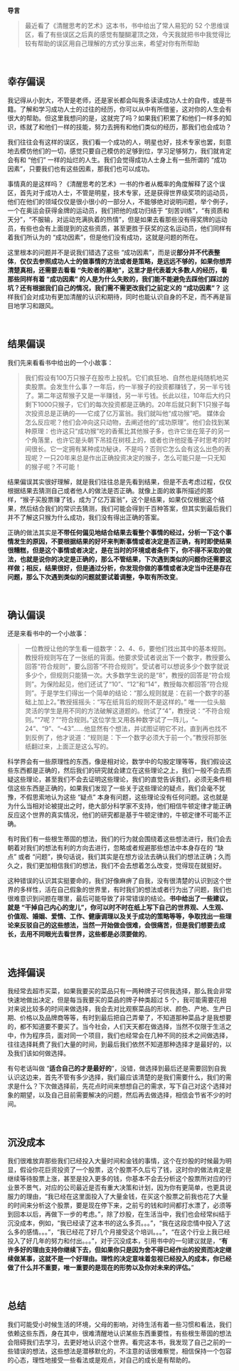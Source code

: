 **导言**
> 最近看了《清醒思考的艺术》这本书，书中给出了常人易犯的 52 个思维误区，看了有些误区之后真的感觉有醍醐灌顶之效，今天我就把书中我觉得比较有帮助的误区用自己理解的方式分享出来，希望对你有所帮助

<br>

## 幸存偏误
我记得从小到大，不管是老师，还是家长都会叫我多读读成功人士的自传，或是书籍。了解和学习成功人士的过往的经历，你可以从中有所借鉴，这对你的人生会有很大的帮助。但这里我想问的是，这就完了吗？如果我们积累了和他们一样多的知识，练就了和他们一样的技能，努力去拥有和他们类似的经历，那我们也会成功？

我们往往会有这样的误区，我们看一个成功的人，明星也好，技术专家也罢，刻意地去模仿他们的一切，感觉只要自己模仿的足够到位，学习足够努力，我们就肯定会有和 “他们” 一样的灿烂的人生。我们会觉得成功人士身上有一些所谓的 “成功因素”，只要我们也有这些因素，那我们也可以成功。

事情真的是这样吗？《清醒思考的艺术》一书的作者从概率的角度解释了这个误区，首先对于成功人士，不管是明星，技术专家，还是获得世界级奖项的运动员，他们在他们的领域仅仅是很小很小的一部分人，不能够绝对说明问题，举个例子，一个在奥运会获得金牌的运动员，我们把他的成功归结于 “刻苦训练”，“有资质和天分”，“不服输，对运动充满执着的热情”，但是如果去看那些没有得奖牌的运动员，有些也会有上面提到的这些资质，甚至更胜于获奖的这名运动员，他们同样有着我们所认为的 “成功因素”，但是他们没有成功，这就是问题的所在。

这里根本的问题并不是说我们错选了这些 “成功因素”，而是说**部分并不代表整体**，**仅仅去参照成功人士的做事情的方法或者是策略，是远远不够的，如果你想弄清楚真相，还需要去看看 “失败者的墓地”，这里才是代表着大多数人的经历，看那些同样有着 “成功因素” 的人是为什么失败的，我们能不能避免去踩他们踩过的坑？还有根据我们自己的情况，我们需不需更改我们之前定义的 “成功因素”？** 这样我们会对成功有更加清醒的认识和期待，同时也能认识自身的不足，而不再是盲目地学习和跟风。

<br>

## 结果偏误
我们先来看看书中给出的一个小故事：
>我们假设有100万只猴子在股市上投机。它们疯狂地、自然也是纯随机地买卖股票。会发生什么事？一年后，约一半猴子的投资都赚钱了，另一半亏钱了。第二年这帮猴子又是一半赚钱，另一半亏钱。长此以往，10年后大约只剩下1000只猴子，它们的每次投资都是正确的。20年后就只剩下1只猴子每次投资总是正确的——它成了亿万富翁。我们就叫他“成功猴”吧。
媒体会怎么反应呢？他们会冲向这只动物，去阐述他的“成功原理”。他们会找到某种原理：也许这只“成功猴”吃的香蕉比其他猴子多，也许它坐在笼子的另一个角落里，也许它是头朝下吊挂在树枝上的，或者也许他捉蚤子时思考的时间很长。它一定拥有某种成功秘诀，不是吗？否则它怎么会有这么出色的表现呢？一只20年来总是作出正确投资决定的猴子，怎么可能只是一只无知的猴子呢？不可能！

结果偏误其实很好理解，就是我们往往总是先看到结果，但是不去考虑过程，仅仅根据结果去猜测自己或者他人的做法是否正确。就像上面的故事所描述的那样，“猴子买股票赚了钱，成为了亿万富翁”，这个是结果，如果仅仅根据这个结果，然后结合我们的常识去猜测，我们可能会得到千百种答案，但其实到最后我们并不了解这只猴为什么成功，我们没有得出正确的答案。

正确的做法其实是**不带任何偏见地结合结果去看整个事情的经过，分析一下这个事情发生的原因，不要根据结果的好坏来判断事情或者决定是否正确，有时即使结果很糟糕，但是这个事情或者决定，是在当时的环境或者条件下，你不得不采取的做法，也就是说你的决定是正确的，那么不管结果，下次遇到类似的问题你还需要这样做；相反，结果很好，但是通过分析，你发现你做的事情或者决定当中还是存在问题，那么下次遇到类似的问题就要试着调整，争取有所改变**。

<br>

## 确认偏误
还是来看书中的一个小故事：
> 一位教授让他的学生看一组数字：2、4、6，要他们找出其中的基本规则。教授将规则写在了一张纸的背面。他要求受试者说出下一个数字，教授要么回答“符合规则”，要么回答“不符合规则”。受试者可以想说多少个数字就说多少个，但规则只能猜一次。大多数学生说的是“8”，教授的回答是“符合规则”。为保险起见，他们还试了“10”、“12”和“14”，教授每次都回答“符合规则”。于是学生们得出一个简单的结论：“那么规则就是：在前一个数字的基础上加上2。”教授摇摇头：“写在纸背后的规则不是这样的。”
唯一一位头脑灵活的学生是用不同的方法破解这道题的。他试了“4”，教授说：“不符合规则。”“7呢？”“符合规则。”这位学生又用各种数字试了一阵儿，“–24”、“9”、“–43”……他显然有个想法，并试图证明它不对。直到再也找不到反例了，他才说道：“规则是：下一个数字必须大于前一个。”教授将那张纸翻过来，上面正是这么写的。

科学界会有一些原理性的东西，像是相对论，数学中的勾股定理等等，我们假设这些东西都是正确的，然后我们的研究就会建立在这些理论之上，我们一般不会去质疑这些理论，甚至我们不会去证明这些理论，我们的直觉告诉我们，必须无条件相信这些东西是正确的，如果我们发现了一些关于这些理论的疑点，我们会毫不犹豫，不假思索地认为这些 “疑点” 本身有问题，这些理论没有任何问题。这也就是为什么当相对论被提出之时，绝大部分科学家不支持，他们相信牛顿定律才能正确反应这个世界的真实情况，他们的研究都是基于牛顿定律的，牛顿定律不可能不正确。

有时我们有一些根生蒂固的想法，我们的行为就会围绕着这些想法进行，我们会去朝着对我们的想法有利的方向去进行，忽略或者规避那些想法中本身存在的 “缺点” 或者 “问题”，换句话说，我们其实是在想方设法去确认我们的想法正确；久而久之，我们更加相信我们的想法，我们不会去想着怎么改变，觉得现在就挺好。

这种错误的认识其实挺要命的，我们好像麻痹了自我，没有很清楚的认识到这个世界的多样性，活在自己假象的世界里，有时我们的想法或者行为出了问题，我们也很难意识到问题在哪里，最后可能导致了非常错误的结论。**书中给出了一些建议，就是 “干掉自己内心的宠儿”，你可以时不时在纸上写下自己的世界观、人生观、价值观、婚姻、爱情、工作、健康调理以及关于成功的策略等等，争取找出一些理论来反驳自己的这些想法，当然一开始做会很难，会很痛苦，但是我们想要去成长，去用不同眼光去看世界，这些都是必须要做的**。

<br>

## 选择偏误
我经常去超市买菜，如果我要买的菜品只有一两种牌子可供我选择，那么我会非常快速地做出决定，但是每当我要买的菜品的牌子种类超过 5 个，我可能需要花相对来说比较多的时间来做选择，我会去对比观察菜品的形状、颜色、产地、生产日期、价格以及品牌商等等，有时到最后把自己弄晕了，不知道那种菜品才是我想要的，都不知道要不要买了。当今社会，人们天天都在做选择，当然不仅限于生活之中，作为程序员，面对同一个项目，我们也经常会在几种不同的技术之间做选择，往往选择耗费了我们大量的时间，到最后我们依然不知道那种选择才是最好的，以及我们该如何做选择。

有句老话叫做 “**适合自己的才是最好的**”，没错，做选择到最后还是需要回到自我认识这边来，首先不管有多少选择，我们最应该清楚的是我们需要什么，我们的需求是什么？下次做选择前，先花点时间来想想自己的需求，写下自己对这个选择对象的期望，以及自己目前需要解决的问题，然后再去做选择，相信会节省不少的时间。

<br>

## 沉没成本
我们很难放弃那些我们已经投入大量时间和金钱的事情，这个在炒股的时候最为明显，假设你花巨资投资了一个股票，这个股票不久后亏了钱，这时你的做法肯定是继续等待股票上涨，甚至是投入更多的钱，你基本不会去分析这个股票所对应的行业景不景气，对应的公司最近是否有重大决策和计划，因为你有更简单，也更具说服力的理由，“我已经在这里面投入了大量金钱，在买这个股票之前我也花了大量的时间来分析这个股票，要是现在停下来，之前亏的钱和时间都打水漂了，必须等到回本以后，再做下一步的考虑。”，除了炒股，在生活当中，我们也会经常纠结于沉没成本，例如，“我已经读了这本书的这么多页。。。”，“我在这段恋情中投入了这么多的感情。。。”，“我已经花了好几个月接受这个培训。。。”，“在这个行业上我已经投入了好几年的努力和付出。。。”，对于沉没成本，引用书中的一句建议就是，“**有许多好的理由支持你继续下去，但如果你只是因为舍不得已经作出的投资而决定继续做某事，这就不是一个好理由。理性的决定意味着忽视已经投入的成本，你已经做了什么并不重要，唯一重要的是现在的形势以及你对未来的评估。**”

<br>

## 总结
我们可能受小时候生活的环境，父母的影响，对待生活有着一些习惯和看法，我们依赖这些东西，身在其中，很难清醒地认识某些东西重要性，有些根生蒂固的想法会阻碍我们去学习，去更好地认识这个世界。看完这本书，我发现了自己之前的一些错误的想法，这些想法是潜移默化的，不注意的话很难察觉，相信保持一个包容的心态，理性地接受一些看法或是观点，对自己的成长是有帮助的。

